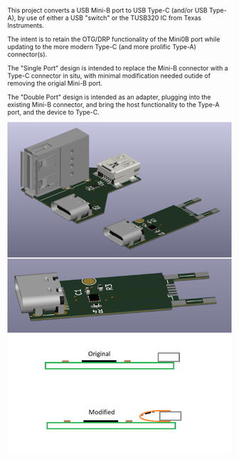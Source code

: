 This project converts a USB Mini-B port to USB Type-C (and/or USB Type-A), by use of either a USB "switch" or the TUSB320 IC from Texas Instruments.

The intent is to retain the OTG/DRP functionality of the Mini0B port while updating to the more modern Type-C (and more prolific Type-A) connector(s).

The "Single Port" design is intended to replace the Mini-B connector with a Type-C connector in situ, with minimal modification needed outide of removing the origial Mini-B port.

The "Double Port" design is intended as an adapter, plugging into the existing Mini-B connector, and bring the host functionality to the Type-A port, and the device to Type-C.


![PCB Concept 2](PCB_Concept_2.png)
![PCB Concept 1](PCB_Concept_1.png)
![Sketch Concept 1](Sketch_Concept_1.png)
